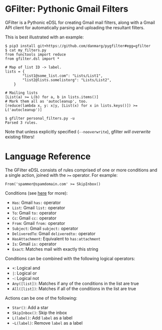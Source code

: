 # GFilter: Pythonic Gmail Filters

GFilter is a Pythonic eDSL for creating Gmail mail filters, along with a Gmail
API client for automatically parsing and uploading the resultant filters. 

This is best illustrated with an example:

```
$ pip3 install git+https://github.com/danmarg/pygfilter#egg=gfilter
$ cat my_filters.py 
from functools import reduce
from gfilter.dsl import *

# Map of list ID -> label.
lists = {
        "list1@some_list.com": "Lists/List1",
        "list2@lists.somelistorg": "Lists/List2",
    }

# Mailing lists
[List(a) >= L(b) for a, b in lists.items()]
# Mark them all as 'autocleanup', too.
[reduce(lambda x, y: x|y, [List(x) for x in lists.keys()]) >= L('autocleanup')]

$ gfilter personal_filters.py -u
Parsed 3 rules.
```

Note that unless explicitly specified (`--nooverwrite`), gfilter *will*
*overwrite* existing filters!

# Language Reference

The GFilter eDSL consists of rules comprised of one or more conditions and a
single action, joined with the `>=` operator. For example:
```
From('spammer@spamdomain.com' >= SkipInbox()
```

Conditions (see [here](https://support.google.com/mail/answer/7190) for more):

* `Has`: Gmail `has:` operator
* `List`: Gmail `list:` operator
* `To`: Gmail `to:` operator
* `Cc`: Gmail `cc:` operator
* `From`: Gmail `from:` operator
* `Subject`: Gmail `subject:` operator
* `DeliveredTo`: Gmail `deliveredto:` operator
* `HasAttachment`: Equivalent to `has:attachment`
* `Is`: Gmail `is:` operator
* `Exact`: Matches mail with exactly this string

Conditions can be combined with the following logical operators:

* `+`: Logical and
* `|`: Logical or
* `~`: Logical not
* `Any([list])`: Matches if any of the conditions in the list are true
* `All([list])`: Matches if all of the conditions in the list are true

Actions can be one of the following:

* `Star()`: Add a star
* `SkipInbox()`: Skip the inbox
* `L(label)`: Add `label` as a label
* `~L(label)`: Remove `label` as a label
